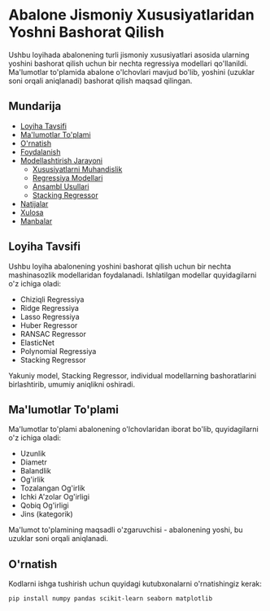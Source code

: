 # Abalone Jismoniy Xususiyatlaridan Yoshni Bashorat Qilish

Ushbu loyihada abalonening turli jismoniy xususiyatlari asosida ularning yoshini bashorat qilish uchun bir nechta regressiya modellari qo'llanildi. Ma'lumotlar to'plamida abalone o'lchovlari mavjud bo'lib, yoshini (uzuklar soni orqali aniqlanadi) bashorat qilish maqsad qilingan.

## Mundarija
- [Loyiha Tavsifi](#loyiha-tavsifi)
- [Ma'lumotlar To'plami](#malumotlar-toplami)
- [O'rnatish](#ornatish)
- [Foydalanish](#foydalanish)
- [Modellashtirish Jarayoni](#modellashtirish-jarayoni)
  - [Xususiyatlarni Muhandislik](#xususiyatlarni-muhandislik)
  - [Regressiya Modellari](#regressiya-modellari)
  - [Ansambl Usullari](#ansambl-usullari)
  - [Stacking Regressor](#stacking-regressor)
- [Natijalar](#natijalar)
- [Xulosa](#xulosa)
- [Manbalar](#manbalar)

## Loyiha Tavsifi

Ushbu loyiha abalonening yoshini bashorat qilish uchun bir nechta mashinasozlik modellaridan foydalanadi. Ishlatilgan modellar quyidagilarni o'z ichiga oladi:
- Chiziqli Regressiya
- Ridge Regressiya
- Lasso Regressiya
- Huber Regressor
- RANSAC Regressor
- ElasticNet
- Polynomial Regressiya
- Stacking Regressor

Yakuniy model, Stacking Regressor, individual modellarning bashoratlarini birlashtirib, umumiy aniqlikni oshiradi.

## Ma'lumotlar To'plami

Ma'lumotlar to'plami abalonening o'lchovlaridan iborat bo'lib, quyidagilarni o'z ichiga oladi:
- Uzunlik
- Diametr
- Balandlik
- Og'irlik
- Tozalangan Og'irlik
- Ichki A'zolar Og'irligi
- Qobiq Og'irligi
- Jins (kategorik)

Ma'lumot to'plamining maqsadli o'zgaruvchisi - abalonening yoshi, bu uzuklar soni orqali aniqlanadi.

## O'rnatish

Kodlarni ishga tushirish uchun quyidagi kutubxonalarni o'rnatishingiz kerak:

```bash
pip install numpy pandas scikit-learn seaborn matplotlib
